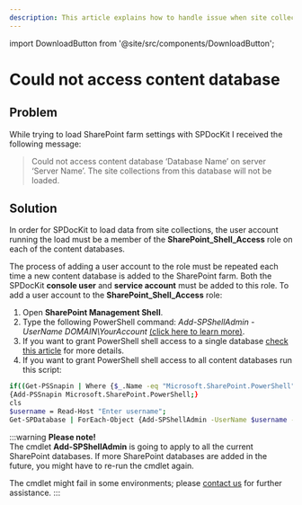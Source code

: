 ```yaml
---
description: This article explains how to handle issue when site collection load is not working properly.
---
```


import DownloadButton from '@site/src/components/DownloadButton';

# Could not access content database

## Problem

While trying to load SharePoint farm settings with SPDocKit I received the following message:

> Could not access content database ‘Database Name’ on server ‘Server Name’. The site collections from this database will not be loaded.

## Solution

In order for SPDocKit to load data from site collections, the user account running the load must be a member of the **SharePoint\_Shell\_Access** role on each of the content databases.

The process of adding a user account to the role must be repeated each time a new content database is added to the SharePoint farm. Both the SPDocKit **console user** and **service account** must be added to this role. To add a user account to the **SharePoint\_Shell\_Access** role:

1. Open **SharePoint Management Shell**.
2. Type the following PowerShell command: _Add-SPShellAdmin -UserName DOMAIN\YourAccount_ [(click here to learn more)](https://technet.microsoft.com/en-us/library/ff607596.aspx).
3. If you want to grant PowerShell shell access to a single database [check this article](https://technet.microsoft.com/en-us/library/ff607596.aspx) for more details.
4. If you want to grant PowerShell shell access to all content databases run this script:

<DownloadButton 
  href="/spdockit/download/configure-spshelladmin.zip"
  filename="Configure-SPShellAdmin.zip"
  description="PowerShell script to grant shell access to all content databases"
/>

```bash
if((Get-PSSnapin | Where {$_.Name -eq "Microsoft.SharePoint.PowerShell"})-eq $null)
{Add-PSSnapin Microsoft.SharePoint.PowerShell;}
cls
$username = Read-Host "Enter username";
Get-SPDatabase | ForEach-Object {Add-SPShellAdmin -UserName $username -database $_.Id}
```

:::warning
**Please note!**  
The cmdlet **Add-SPShellAdmin** is going to apply to all the current SharePoint databases. If more SharePoint databases are added in the future, you might have to re-run the cmdlet again.

The cmdlet might fail in some environments; please [contact us](https://www.spdockit.com/support/contact-us/) for further assistance.
:::

